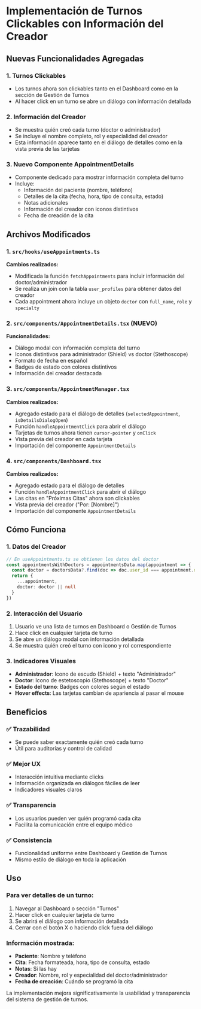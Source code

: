 # Implementación de Turnos Clickables con Información del Creador

## Nuevas Funcionalidades Agregadas

### 1. **Turnos Clickables**
- Los turnos ahora son clickables tanto en el Dashboard como en la sección de Gestión de Turnos
- Al hacer click en un turno se abre un diálogo con información detallada

### 2. **Información del Creador**
- Se muestra quién creó cada turno (doctor o administrador)
- Se incluye el nombre completo, rol y especialidad del creador
- Esta información aparece tanto en el diálogo de detalles como en la vista previa de las tarjetas

### 3. **Nuevo Componente AppointmentDetails**
- Componente dedicado para mostrar información completa del turno
- Incluye:
  - Información del paciente (nombre, teléfono)
  - Detalles de la cita (fecha, hora, tipo de consulta, estado)
  - Notas adicionales
  - Información del creador con iconos distintivos
  - Fecha de creación de la cita

## Archivos Modificados

### 1. `src/hooks/useAppointments.ts`
**Cambios realizados:**
- Modificada la función `fetchAppointments` para incluir información del doctor/administrador
- Se realiza un join con la tabla `user_profiles` para obtener datos del creador
- Cada appointment ahora incluye un objeto `doctor` con `full_name`, `role` y `specialty`

### 2. `src/components/AppointmentDetails.tsx` (NUEVO)
**Funcionalidades:**
- Diálogo modal con información completa del turno
- Iconos distintivos para administrador (Shield) vs doctor (Stethoscope)
- Formato de fecha en español
- Badges de estado con colores distintivos
- Información del creador destacada

### 3. `src/components/AppointmentManager.tsx`
**Cambios realizados:**
- Agregado estado para el diálogo de detalles (`selectedAppointment`, `isDetailsDialogOpen`)
- Función `handleAppointmentClick` para abrir el diálogo
- Tarjetas de turnos ahora tienen `cursor-pointer` y `onClick`
- Vista previa del creador en cada tarjeta
- Importación del componente `AppointmentDetails`

### 4. `src/components/Dashboard.tsx`
**Cambios realizados:**
- Agregado estado para el diálogo de detalles
- Función `handleAppointmentClick` para abrir el diálogo
- Las citas en "Próximas Citas" ahora son clickables
- Vista previa del creador ("Por: [Nombre]")
- Importación del componente `AppointmentDetails`

## Cómo Funciona

### 1. **Datos del Creador**
```typescript
// En useAppointments.ts se obtienen los datos del doctor
const appointmentsWithDoctors = appointmentsData.map(appointment => {
  const doctor = doctorsData?.find(doc => doc.user_id === appointment.doctor_id)
  return {
    ...appointment,
    doctor: doctor || null
  }
})
```

### 2. **Interacción del Usuario**
1. Usuario ve una lista de turnos en Dashboard o Gestión de Turnos
2. Hace click en cualquier tarjeta de turno
3. Se abre un diálogo modal con información detallada
4. Se muestra quién creó el turno con icono y rol correspondiente

### 3. **Indicadores Visuales**
- **Administrador**: Icono de escudo (Shield) + texto "Administrador"
- **Doctor**: Icono de estetoscopio (Stethoscope) + texto "Doctor"
- **Estado del turno**: Badges con colores según el estado
- **Hover effects**: Las tarjetas cambian de apariencia al pasar el mouse

## Beneficios

### ✅ **Trazabilidad**
- Se puede saber exactamente quién creó cada turno
- Útil para auditorías y control de calidad

### ✅ **Mejor UX**
- Interacción intuitiva mediante clicks
- Información organizada en diálogos fáciles de leer
- Indicadores visuales claros

### ✅ **Transparencia**
- Los usuarios pueden ver quién programó cada cita
- Facilita la comunicación entre el equipo médico

### ✅ **Consistencia**
- Funcionalidad uniforme entre Dashboard y Gestión de Turnos
- Mismo estilo de diálogo en toda la aplicación

## Uso

### Para ver detalles de un turno:
1. Navegar al Dashboard o sección "Turnos"
2. Hacer click en cualquier tarjeta de turno
3. Se abrirá el diálogo con información detallada
4. Cerrar con el botón X o haciendo click fuera del diálogo

### Información mostrada:
- **Paciente**: Nombre y teléfono
- **Cita**: Fecha formateada, hora, tipo de consulta, estado
- **Notas**: Si las hay
- **Creador**: Nombre, rol y especialidad del doctor/administrador
- **Fecha de creación**: Cuándo se programó la cita

La implementación mejora significativamente la usabilidad y transparencia del sistema de gestión de turnos.